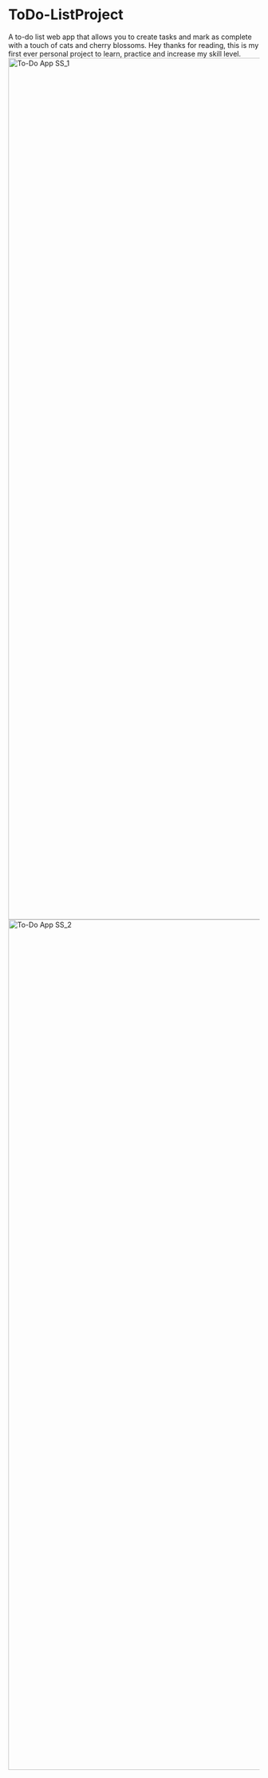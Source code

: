 # ToDo-ListProject
A to-do list web app that allows you to create tasks and mark as complete with a touch of cats and cherry blossoms.
Hey thanks for reading, this is my first ever personal project to learn, practice and increase my skill level. 
<img width="1728" alt="To-Do App SS_1" src="https://github.com/user-attachments/assets/bf42f118-587e-4b51-a774-d25076fc079f" />
<img width="1706" alt="To-Do App SS_2" src="https://github.com/user-attachments/assets/65eefb02-531e-41b4-9e1f-fdb47f9311f1" />
